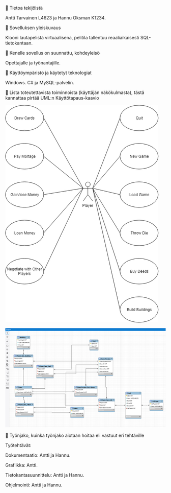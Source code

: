🔖 Tietoa tekijöistä

Antti Tarvainen L4623 ja Hannu Oksman K1234.

🔖 Sovelluksen yleiskuvaus

Klooni lautapelistä virtuaalisena, pelitila tallentuu reaaliaikaisesti SQL-tietokantaan.

🔖 Kenelle sovellus on suunnattu, kohdeyleisö

Opettajalle ja työnantajille.

🔖 Käyttöympäristö ja käytetyt teknologiat

Windows. C# ja MySQL-palvelin.

🔖 Lista toteutettavista toiminnoista (käyttäjän näkökulmasta), tästä kannattaa pirtää UML:n Käyttötapaus-kaavio

![use case](/Images/ttos0300_use_case.png)

![er](/Images/monopolifinal.PNG)

🔖 Työnjako, kuinka työnjako aiotaan hoitaa eli vastuut eri tehtäville

Työtehtävät:

Dokumentaatio: Antti ja Hannu.

Grafiikka: Antti.

Tietokantasuunnittelu: Antti ja Hannu.

Ohjelmointi: Antti ja Hannu.
